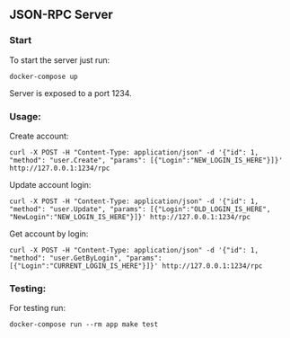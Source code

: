 ## JSON-RPC Server

### Start

To start the server just run:

```
docker-compose up
```

Server is exposed to a port 1234.

### Usage:

Create account:
```
curl -X POST -H "Content-Type: application/json" -d '{"id": 1, "method": "user.Create", "params": [{"Login":"NEW_LOGIN_IS_HERE"}]}' http://127.0.0.1:1234/rpc
```

Update account login:
```
curl -X POST -H "Content-Type: application/json" -d '{"id": 1, "method": "user.Update", "params": [{"Login":"OLD_LOGIN_IS_HERE", "NewLogin":"NEW_LOGIN_IS_HERE"}]}' http://127.0.0.1:1234/rpc
```

Get account by login:
```
curl -X POST -H "Content-Type: application/json" -d '{"id": 1, "method": "user.GetByLogin", "params": [{"Login":"CURRENT_LOGIN_IS_HERE"}]}' http://127.0.0.1:1234/rpc
```

### Testing:

For testing run:
```
docker-compose run --rm app make test
```
